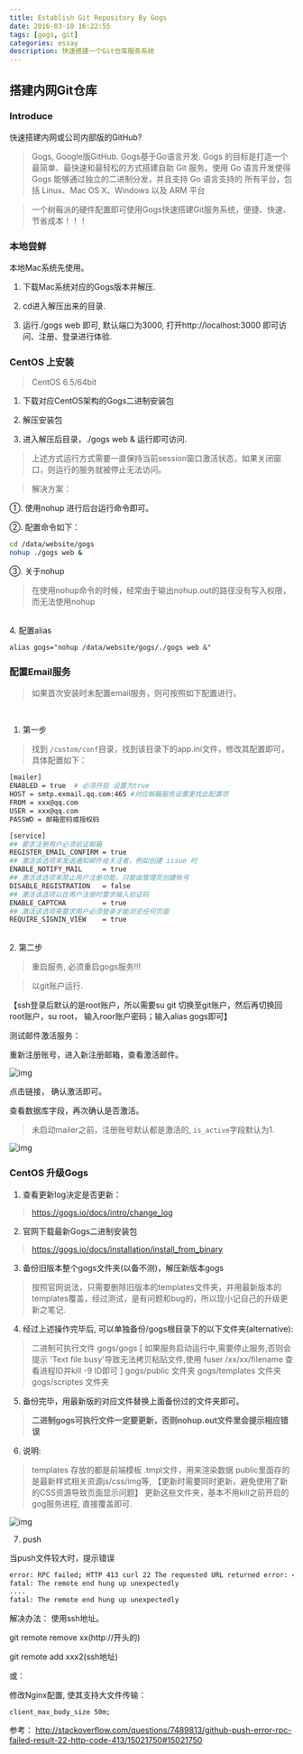 ```yaml
---
title: Establish Git Repository By Gogs
date: 2016-03-10 16:22:55
tags: [gogs, git]
categories: essay
description: 快速搭建一个Git仓库服务系统
---
```


## 搭建内网Git仓库

### Introduce
快速搭建内网或公司内部版的GitHub?

> Gogs, Google版GitHub. Gogs基于Go语言开发.
> Gogs 的目标是打造一个最简单、最快速和最轻松的方式搭建自助 Git 服务。使用 Go 语言开发使得 Gogs 能够通过独立的二进制分发，并且支持 Go 语言支持的 所有平台，包括 Linux、Mac OS X、Windows 以及 ARM 平台

> 一个树莓派的硬件配置即可使用Gogs快速搭建Git服务系统，便捷、快速、节省成本！！！

### 本地尝鲜

本地Mac系统先使用。

1. 下载Mac系统对应的Gogs版本并解压.

2. cd进入解压出来的目录.

3. 运行./gogs web 即可, 默认端口为3000, 打开http://localhost:3000 即可访问、注册、登录进行体验.

### CentOS 上安装

> CentOS 6.5/64bit

1. 下载对应CentOS架构的Gogs二进制安装包

2. 解压安装包

3. 进入解压后目录，./gogs web & 运行即可访问.

> 上述方式运行方式需要一直保持当前session窗口激活状态，如果关闭窗口，则运行的服务就被停止无法访问。

> 解决方案：

①. 使用nohup 进行后台运行命令即可。

②. 配置命令如下：
```bash
cd /data/website/gogs
nohup ./gogs web &
```

③. 关于nohup

> 在使用nohup命令的时候，经常由于输出nohup.out的路径没有写入权限，而无法使用nohup
<br>
4. 配置alias

`alias gogs="nohup /data/website/gogs/./gogs web &" `


### 配置Email服务

> 如果首次安装时未配置email服务，则可按照如下配置进行。
<br>

1. 第一步

>找到 `/custom/conf`目录，找到该目录下的app.ini文件，修改其配置即可，具体配置如下：

```bash
[mailer]
ENABLED = true  # 必须开启 设置为true
HOST = smtp.exmail.qq.com:465 #对应邮箱服务设置里找此配置项
FROM = xxx@qq.com
USER = xxx@qq.com
PASSWD = 邮箱密码或授权码

[service]
## 要求注册用户必须验证邮箱
REGISTER_EMAIL_CONFIRM = true
## 激活该选项来发送通知邮件给关注者，例如创建 issue 时
ENABLE_NOTIFY_MAIL     = true
## 激活该选项来禁止用户注册功能，只能由管理员创建帐号
DISABLE_REGISTRATION   = false
## 激活该选项以在用户注册时要求输入验证码
ENABLE_CAPTCHA         = true
## 激活该选项来要求用户必须登录才能浏览任何页面
REQUIRE_SIGNIN_VIEW    = true

```

<br>
2. 第二步

> 重启服务, 必须重启gogs服务!!!

> 以git账户运行. 

【ssh登录后默认的是root账户，所以需要su git 切换至git账户，然后再切换回root账户，su root， 输入roor账户密码；输入alias  gogs即可】

测试邮件激活服务：

重新注册账号，进入新注册邮箱，查看激活邮件。

![img](http://oluzh4sa6.bkt.clouddn.com/GitHubPages/article/gogs-confirm-email.png)

点击链接， 确认激活即可。

查看数据库字段，再次确认是否激活。

> 未启动mailer之前，注册账号默认都是激活的, `is_active`字段默认为1.

![img](http://oluzh4sa6.bkt.clouddn.com/GitHubPages/article/gogs-db-actived.png)


### CentOS 升级Gogs
1. 查看更新log决定是否更新：
> https://gogs.io/docs/intro/change_log

2. 官网下载最新Gogs二进制安装包
> https://gogs.io/docs/installation/install_from_binary

3. 备份旧版本整个gogs文件夹(以备不测)，解压新版本gogs
> 按照官网说法，只需要删除旧版本的templates文件夹，并用最新版本的templates覆盖，经过测试，是有问题和bug的，所以现小记自己的升级更新之笔记.

4. 经过上述操作完毕后, 可以单独备份/gogs根目录下的以下文件夹(alternative):
> 二进制可执行文件 gogs/gogs 
> [ 如果服务启动运行中,需要停止服务,否则会提示 'Text file busy'导致无法拷贝粘贴文件,使用 fuser /xx/xx/filename 查看进程ID并kill -9 ID即可 ]
> gogs/public 文件夹
> gogs/templates 文件夹
> gogs/scriptes 文件夹

5. 备份完毕，用最新版的对应文件替换上面备份过的文件夹即可。
> **二进制gogs可执行文件一定要更新，否则nohup.out文件里会提示相应错误**

6. 说明:
> templates 存放的都是前端模板 .tmpl文件，用来渲染数据
> public里面存的是最新样式相关资源js/css/img等, 【更新时需要同时更新，避免使用了新的CSS资源导致页面显示问题】
> 更新这些文件夹，基本不用kill之前开启的gog服务进程, 直接覆盖即可.

![img](http://oluzh4sa6.bkt.clouddn.com/GitHubPages/article/gogs_upgrade_bk.png)

7. push

当push文件较大时，提示错误

```bash
error: RPC failed; HTTP 413 curl 22 The requested URL returned error: 413 Request Entity Too Large
fatal: The remote end hung up unexpectedly
....
fatal: The remote end hung up unexpectedly
```

解决办法：
使用ssh地址。

git remote remove xx(http://开头的)

git remote add xxx2(ssh地址)


或：

修改Nginx配置, 使其支持大文件传输：

`client_max_body_size 50m;`

参考：
http://stackoverflow.com/questions/7489813/github-push-error-rpc-failed-result-22-http-code-413/15021750#15021750
